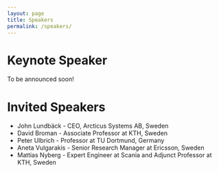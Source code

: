 ```yaml
---
layout: page
title: Speakers
permalink: /speakers/
---
```

# Keynote Speaker

To be announced soon!

# Invited Speakers

* John Lundbäck - CEO, Arcticus Systems AB, Sweden
* David Broman - Associate Professor at KTH, Sweden
* Peter Ulbrich - Professor at TU Dortmund, Germany
* Aneta Vulgarakis - Senior Research Manager at Ericsson, Sweden
* Mattias Nyberg - Expert Engineer at Scania and Adjunct Professor at KTH, Sweden
